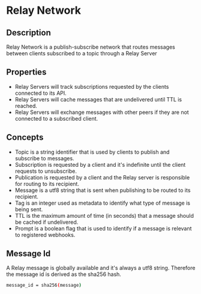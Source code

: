 # Relay Network

## Description

Relay Network is a publish-subscribe network that routes messages between clients subscribed to a topic through a Relay Server

## Properties

- Relay Servers will track subscriptions requested by the clients connected to its API.
- Relay Servers will cache messages that are undelivered until TTL is reached.
- Relay Servers will exchange messages with other peers if they are not connected to a subscribed client.

## Concepts

- Topic is a string identifier that is used by clients to publish and subscribe to messages.
- Subscription is requested by a client and it's indefinite until the client requests to unsubscribe.
- Publication is requested by a client and the Relay server is responsible for routing to its recipient.
- Message is a utf8 string that is sent when publishing to be routed to its recipient.
- Tag is an integer used as metadata to identify what type of message is being sent.
- TTL is the maximum amount of time (in seconds) that a message should be cached if undelivered.
- Prompt is a boolean flag that is used to identify if a message is relevant to registered webhooks.

## Message Id

A Relay message is globally available and it's always a utf8 string. Therefore the message id is derived as the sha256 hash.

```sh
message_id = sha256(message)
```

